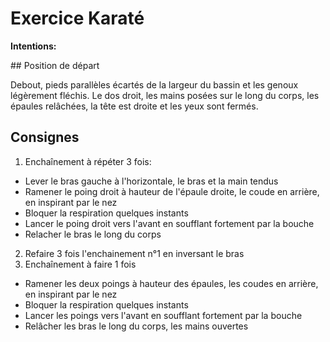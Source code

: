 # Exercice Karaté

**Intentions:** 

## Position de départ

Debout, pieds parallèles écartés de la largeur du bassin et les genoux légèrement fléchis. Le dos
droit, les mains posées sur le long du corps, les épaules relâchées, la tête est droite et les yeux sont fermés.

## Consignes

1. Enchaînement à répéter 3 fois:
- Lever le bras gauche à l'horizontale, le bras et la main tendus
- Ramener le poing droit à hauteur de l'épaule droite, le coude en arrière, en inspirant par le nez
- Bloquer la respiration quelques instants
- Lancer le poing droit vers l'avant en soufflant fortement par la bouche
- Relacher le bras le long du corps

2. Refaire 3 fois l'enchainement n°1 en inversant le bras
3. Enchaînement à faire 1 fois
- Ramener les deux poings à hauteur des épaules, les coudes en arrière, en inspirant par le nez
- Bloquer la respiration quelques instants
- Lancer les poings vers l'avant en soufflant fortement par la bouche
- Relâcher les bras le long du corps, les mains ouvertes
